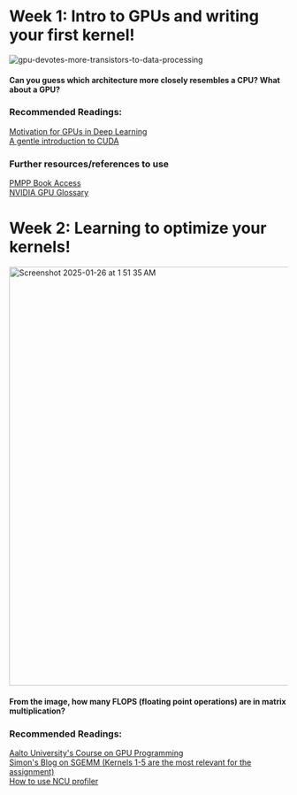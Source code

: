# Week 1: Intro to GPUs and writing your first kernel!
![gpu-devotes-more-transistors-to-data-processing](https://github.com/user-attachments/assets/2aca8245-ad88-4613-8b73-f94ad395edf4)

#### Can you guess which architecture more closely resembles a CPU? What about a GPU?
### Recommended Readings:
[Motivation for GPUs in Deep Learning](https://horace.io/brrr_intro.html)\
[A gentle introduction to CUDA](https://developer.nvidia.com/blog/even-easier-introduction-cuda/)
### Further resources/references to use
[PMPP Book Access](https://dokumen.pub/qdownload/programming-massively-parallel-processors-a-hands-on-approach-4nbsped-9780323912310.html)\
[NVIDIA GPU Glossary](https://modal.com/gpu-glossary/device-hardware)

# Week 2: Learning to optimize your kernels! 
<img width="757" alt="Screenshot 2025-01-26 at 1 51 35 AM" src="https://github.com/user-attachments/assets/494a758f-cc52-4dc3-8454-63181d3786c8" />

#### From the image, how many FLOPS (floating point operations) are in matrix multiplication?

### Recommended Readings: 
[Aalto University's Course on GPU Programming](https://ppc.cs.aalto.fi/ch4/)\
[Simon's Blog on SGEMM (Kernels 1-5 are the most relevant for the assignment)](https://siboehm.com/articles/22/CUDA-MMM])\
[How to use NCU profiler](https://www.youtube.com/watch?v=04dJ-aePYpE)
